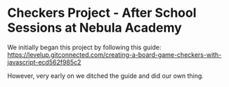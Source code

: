 # Checkers Project - After School Sessions at Nebula Academy

We initially began this project by following this guide:
https://levelup.gitconnected.com/creating-a-board-game-checkers-with-javascript-ecd562f985c2

However, very early on we ditched the guide and did our own thing.
